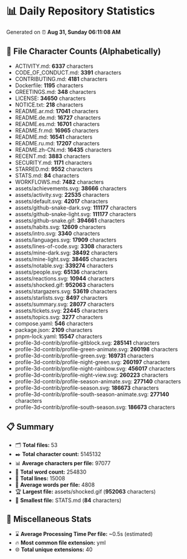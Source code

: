# 📊 Daily Repository Statistics
Generated on ⏰ **Aug 31, Sunday 06:11:08 AM**

## 📂 File Character Counts (Alphabetically)
- ACTIVITY.md: **6337** characters
- CODE_OF_CONDUCT.md: **3391** characters
- CONTRIBUTING.md: **4181** characters
- Dockerfile: **1195** characters
- GREETINGS.md: **348** characters
- LICENSE: **34650** characters
- NOTICE.txt: **218** characters
- README.ar.md: **17041** characters
- README.de.md: **16727** characters
- README.es.md: **16701** characters
- README.fr.md: **16965** characters
- README.md: **16541** characters
- README.ru.md: **17207** characters
- README.zh-CN.md: **16435** characters
- RECENT.md: **3883** characters
- SECURITY.md: **1171** characters
- STARRED.md: **9552** characters
- STATS.md: **84** characters
- WORKFLOWS.md: **7482** characters
- assets/achievements.svg: **38666** characters
- assets/activity.svg: **22535** characters
- assets/default.svg: **42017** characters
- assets/github-snake-dark.svg: **111177** characters
- assets/github-snake-light.svg: **111177** characters
- assets/github-snake.gif: **394661** characters
- assets/habits.svg: **12609** characters
- assets/intro.svg: **3340** characters
- assets/languages.svg: **17909** characters
- assets/lines-of-code.svg: **3308** characters
- assets/mine-dark.svg: **38492** characters
- assets/mine-light.svg: **38465** characters
- assets/notable.svg: **339274** characters
- assets/people.svg: **65136** characters
- assets/reactions.svg: **10944** characters
- assets/shocked.gif: **952063** characters
- assets/stargazers.svg: **53619** characters
- assets/starlists.svg: **8497** characters
- assets/summary.svg: **28077** characters
- assets/tickets.svg: **22445** characters
- assets/topics.svg: **3277** characters
- compose.yaml: **546** characters
- package.json: **2109** characters
- pnpm-lock.yaml: **15547** characters
- profile-3d-contrib/profile-gitblock.svg: **285141** characters
- profile-3d-contrib/profile-green-animate.svg: **260198** characters
- profile-3d-contrib/profile-green.svg: **169731** characters
- profile-3d-contrib/profile-night-green.svg: **260197** characters
- profile-3d-contrib/profile-night-rainbow.svg: **456017** characters
- profile-3d-contrib/profile-night-view.svg: **260223** characters
- profile-3d-contrib/profile-season-animate.svg: **277140** characters
- profile-3d-contrib/profile-season.svg: **186673** characters
- profile-3d-contrib/profile-south-season-animate.svg: **277140** characters
- profile-3d-contrib/profile-south-season.svg: **186673** characters

## 📋 Summary
- 🗂️ **Total files:** 53
- ✒️ **Total character count:** 5145132
- 📊 **Average characters per file:** 97077
- 📝 **Total word count:** 254830
- 🧾 **Total lines:** 15008
- 📐 **Average words per file:** 4808
- 🏆 **Largest file:** assets/shocked.gif (**952063** characters)
- 🥉 **Smallest file:** STATS.md (**84** characters)

## 🌟 Miscellaneous Stats
- ⌛ **Average Processing Time Per file:** ~0.5s (estimated)
- 🔥 **Most common file extension:** yml
- 🌐 **Total unique extensions:** 40
